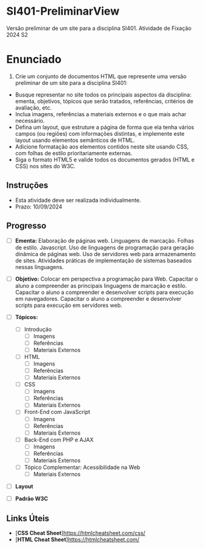 # SI401-PreliminarView
Versão preliminar de um site para a disciplina SI401. Atividade de Fixação 2024 S2

# Enunciado

1. Crie um conjunto de documentos HTML que represente uma versão preliminar de um site para a disciplina SI401:

* Busque representar no site todos os principais aspectos da disciplina: ementa, objetivos, tópicos que serão tratados, referências, critérios de avaliação, etc.
* Inclua imagens, referências a materiais externos e o que mais achar necessário.
* Defina um layout, que estruture a página de forma que ela tenha vários campos (ou regiões) com informações distintas, e implemente este layout usando elementos semânticos de HTML.
* Adicione formatação aos elementos contidos neste site usando CSS, com folhas de estilo prioritariamente externas.
* Siga o formato HTML5 e valide todos os documentos gerados (HTML e CSS) nos sites do W3C.

## Instruções

* Esta atividade deve ser realizada individualmente.
* Prazo: 10/09/2024

## Progresso

- [ ] **Ementa:** Elaboração de páginas web. Linguagens de marcação. Folhas de estilo. Javascript. Uso de linguagens de programação para geração dinâmica de páginas web. Uso de servidores web para armazenamento de sites. Atividades práticas de implementação de sistemas baseados nessas linguagens.

- [ ] **Objetivo:** Colocar em perspectiva a programação para Web. Capacitar o aluno a compreender as principais linguagens de marcação e estilo. Capacitar o aluno a compreender e desenvolver scripts para execução em navegadores. Capacitar o aluno a compreender e desenvolver scripts para execução em servidores web.

- [ ] **Tópicos:**
  - [ ]	Introdução
    - [ ]	Imagens
	- [ ]	Referências
	- [ ]	Materiais Externos
  - [ ]	HTML
    - [ ]	Imagens
	- [ ]	Referências
	- [ ]	Materiais Externos
  - [ ]	CSS
    - [ ]	Imagens
	- [ ]	Referências
	- [ ]	Materiais Externos
  - [ ]	Front-End com JavaScript
    - [ ]	Imagens
	- [ ]	Referências
	- [ ]	Materiais Externos
  - [ ]	Back-End com PHP e AJAX
    - [ ]	Imagens
	- [ ]	Referências
	- [ ]	Materiais Externos
  - [ ]	Tópico Complementar: Acessibilidade na Web
	- [ ]	Materiais Externos

- [ ] **Layout**

- [ ] **Padrão W3C**

## Links Úteis

- [**CSS Cheat Sheet**]https://htmlcheatsheet.com/css/
- [**HTML Cheat Sheet**]https://htmlcheatsheet.com/
